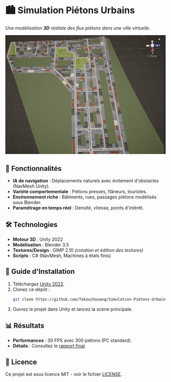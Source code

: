 # 🏙 Simulation Piétons Urbains  
*Une modélisation **3D** réaliste des flux piétons dans une ville virtuelle.*  

![Vue de la ville](Carte_Ville.jpg)  

## 🌟 Fonctionnalités  
- **IA de navigation** : Déplacements naturels avec évitement d'obstacles (NavMesh Unity).  
- **Variété comportementale** : Piétons pressés, flâneurs, touristes.  
- **Environnement riche** : Bâtiments, rues, passages piétons modélisés sous Blender.  
- **Paramétrage en temps réel** : Densité, vitesse, points d'intérêt.  

## 🛠 Technologies  
- **Moteur 3D** : Unity 2022  
- **Modélisation** : Blender 3.5  
- **Textures/Design** : GIMP 2.10 *(création et édition des textures)*  
- **Scripts** : C# (NavMesh, Machines à états finis)  

## 🚀 Guide d'Installation  
1. Téléchargez [Unity 2022](https://unity.com/fr/download).  
2. Clonez ce dépôt :  
   ```bash
   git clone https://github.com/Takouchouang/Simulation-Piétons-Urbains.git
   ```  
3. Ouvrez le projet dans Unity et lancez la scène principale.  

## 📊 Résultats  
- **Performances** : 30 FPS avec 300 piétons (PC standard).  
- **Détails** : Consultez le [rapport final](Docs/Rapport_Projet.pdf).  

## 📜 Licence  
Ce projet est sous licence MIT - voir le fichier [LICENSE](LICENSE).  

